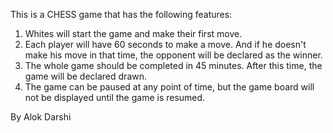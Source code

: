 This is a CHESS game that has the following features:

1. Whites will start the game and make their first move.
2. Each player will have 60 seconds to make a move. And if he doesn't make his move in that time, the opponent will be declared as the winner.
3. The whole game should be completed in 45 minutes. After this time, the game will be declared drawn.
4. The game can be paused at any point of time, but the game board will not be displayed until the game is resumed.
 

By Alok Darshi
